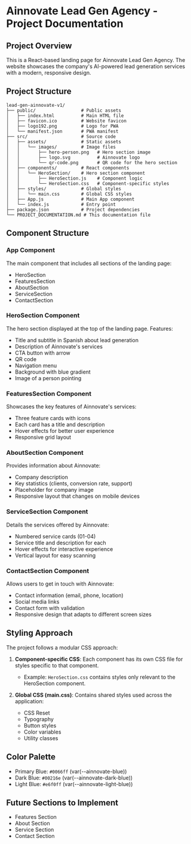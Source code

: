 # Ainnovate Lead Gen Agency - Project Documentation

## Project Overview
This is a React-based landing page for Ainnovate Lead Gen Agency. The website showcases the company's AI-powered lead generation services with a modern, responsive design.

## Project Structure

```
lead-gen-ainnovate-v1/
├── public/                 # Public assets
│   ├── index.html          # Main HTML file
│   ├── favicon.ico         # Website favicon
│   ├── logo192.png         # Logo for PWA
│   └── manifest.json       # PWA manifest
├── src/                    # Source code
│   ├── assets/             # Static assets
│   │   └── images/         # Image files
│   │       ├── hero-person.png   # Hero section image
│   │       ├── logo.svg          # Ainnovate logo
│   │       └── qr-code.png       # QR code for the hero section
│   ├── components/         # React components
│   │   └── HeroSection/    # Hero section component
│   │       ├── HeroSection.js    # Component logic
│   │       └── HeroSection.css   # Component-specific styles
│   ├── styles/             # Global styles
│   │   └── main.css        # Global CSS styles
│   ├── App.js              # Main App component
│   └── index.js            # Entry point
├── package.json            # Project dependencies
└── PROJECT_DOCUMENTATION.md # This documentation file
```

## Component Structure

### App Component
The main component that includes all sections of the landing page:
- HeroSection
- FeaturesSection
- AboutSection
- ServiceSection
- ContactSection

### HeroSection Component
The hero section displayed at the top of the landing page. Features:
- Title and subtitle in Spanish about lead generation
- Description of Ainnovate's services
- CTA button with arrow
- QR code
- Navigation menu
- Background with blue gradient
- Image of a person pointing

### FeaturesSection Component
Showcases the key features of Ainnovate's services:
- Three feature cards with icons
- Each card has a title and description
- Hover effects for better user experience
- Responsive grid layout

### AboutSection Component
Provides information about Ainnovate:
- Company description
- Key statistics (clients, conversion rate, support)
- Placeholder for company image
- Responsive layout that changes on mobile devices

### ServiceSection Component
Details the services offered by Ainnovate:
- Numbered service cards (01-04)
- Service title and description for each
- Hover effects for interactive experience
- Vertical layout for easy scanning

### ContactSection Component
Allows users to get in touch with Ainnovate:
- Contact information (email, phone, location)
- Social media links
- Contact form with validation
- Responsive design that adapts to different screen sizes

## Styling Approach
The project follows a modular CSS approach:

1. **Component-specific CSS**: Each component has its own CSS file for styles specific to that component.
   - Example: `HeroSection.css` contains styles only relevant to the HeroSection component.

2. **Global CSS (main.css)**: Contains shared styles used across the application:
   - CSS Reset
   - Typography
   - Button styles
   - Color variables
   - Utility classes

## Color Palette
- Primary Blue: `#0066ff` (var(--ainnovate-blue))
- Dark Blue: `#00216e` (var(--ainnovate-dark-blue))
- Light Blue: `#e6f0ff` (var(--ainnovate-light-blue))

## Future Sections to Implement
- Features Section
- About Section
- Service Section
- Contact Section
